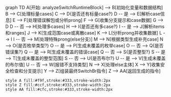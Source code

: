 graph TD
    A[开始: analyzeSwitchRuntimeBlock] --> B[初始化变量和数据结构]
    B --> C[处理标量cases]
    C --> D{是否还有标量case?}
    D -- 是 --> E[解析case信息]
    E --> F[处理错误解包或分析prong]
    F --> G[收集分支提示和case数据]
    G --> D
    D -- 否 --> H[处理多cases]
    H --> I{是否还有多case?}
    I -- 是 --> J[解析items和ranges]
    J --> K[生成范围case或离散case]
    K --> L[分析prong并收集数据]
    L --> I
    I -- 否 --> M[处理特殊prong(else分支)]
    M --> N[根据类型生成补充case]
    N --> O{是否枚举类型?}
    O -- 是 --> P[生成未覆盖的枚举case]
    O -- 否 --> Q{是否错误集?}
    Q -- 是 --> R[生成未覆盖的错误case]
    Q -- 否 --> S{是否整型?}
    S -- 是 --> T[生成未覆盖的整型范围]
    S -- 否 --> U{是否布尔?}
    U -- 是 --> V[生成未覆盖的布尔值]
    U -- 否 --> W[报错不支持类型]
    N --> X[处理else主体]
    X --> Y[收集安全检查和分支提示]
    Y --> Z[组装最终SwitchBr指令]
    Z --> AA[返回生成的指令]
    
    style A fill:#f9f,stroke:#333,stroke-width:2px
    style Z fill:#ccf,stroke:#333,stroke-width:2px
    style AA fill:#cfc,stroke:#333,stroke-width:2px
